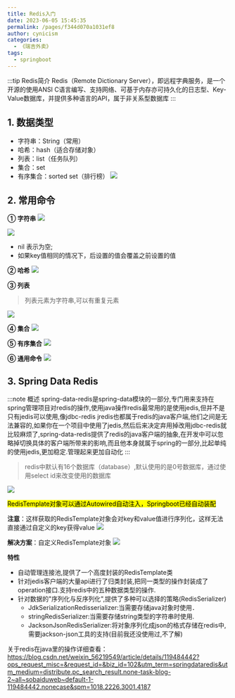 ```yaml
---
title: Redis入门
date: 2023-06-05 15:45:35
permalink: /pages/f344d070a1031ef8
author: cynicism
categories:
  - 《瑞吉外卖》
tags:
  - springboot
---
```


:::tip Redis简介
Redis（Remote Dictionary Server），即远程字典服务，是一个开源的使用ANSI C语言编写、支持网络、可基于内存亦可持久化的日志型、Key-Value数据库，并提供多种语言的API，属于非关系型数据库
:::
## 1. 数据类型
- 字符串：String（常用）
- 哈希：hash（适合存储对象）
- 列表：list（任务队列）
- 集合：set
- 有序集合：sorted set（排行榜）
![](https://cdn.jsdelivr.net/gh/Cynicism-lab/MyResource@gh-pages/Redis.267hv937vkao.webp)

## 2. 常用命令
**① 字符串**
![](https://cdn.jsdelivr.net/gh/Cynicism-lab/MyResource@gh-pages/string.4xevtys5b3b4.webp)


![](https://cdn.jsdelivr.net/gh/Cynicism-lab/MyResource@gh-pages/795944cec1fa4bee9c7ed6b3681e5036.crg6qmwfkd4.webp)

- nil 表示为空;
- 如果key值相同的情况下，后设置的值会覆盖之前设置的值

**② 哈希**
![](https://cdn.jsdelivr.net/gh/Cynicism-lab/MyResource@gh-pages/38f499bec67f44e386162e91aba23388.2rqpbntdkgow.webp)

**③ 列表**
>列表元素为字符串,可以有重复元素

![](https://cdn.jsdelivr.net/gh/Cynicism-lab/MyResource@gh-pages/64e93e4ab8ec45fc9da9d071824c46f7.6s5p8x6bdyww.webp)

**④ 集合**
![](https://cdn.jsdelivr.net/gh/Cynicism-lab/MyResource@gh-pages/89369803ffb64529ad1e4e68aad1c1c5.6y5fp07zyp34.webp)

**⑤ 有序集合**
![](https://cdn.jsdelivr.net/gh/Cynicism-lab/MyResource@gh-pages/5b3500fbcb544c8fb33cdd9b19e3ca51.47rl53i4zgao.webp)

**⑥ 通用命令**
![](https://cdn.jsdelivr.net/gh/Cynicism-lab/MyResource@gh-pages/QQ截图20230605195404.528vbopw3kw0.webp)

## 3. Spring Data Redis
:::note 概述
spring-data-redis是spring-data模块的一部分,专门用来支持在spring管理项目对redis的操作,使用java操作redis最常用的是使用jedis,但并不是只有jedis可以使用,像jdbc-redis jredis也都属于redis的java客户端,他们之间是无法兼容的,如果你在一个项目中使用了jedis,然后后来决定弃用掉改用jdbc-redis就比较麻烦了,spring-data-redis提供了redis的java客户端的抽象,在开发中可以忽略掉切换具体的客户端所带来的影响,而且他本身就属于spring的一部分,比起单纯的使用jedis,更加稳定.管理起来更加自动化
:::

>redis中默认有16个数据库（database）,默认使用的是0号数据库，通过使用select id来改变使用的数据库

![](https://cdn.jsdelivr.net/gh/Cynicism-lab/MyResource@gh-pages/Redis.5qad9v99mwao.webp)

<mark>RedisTemplate对象可以通过Autowired自动注入，Springboot已经自动装配</mark>

**注意**：这样获取的RedisTemplate对象会对key和value值进行序列化，这样无法直接通过自定义的key获得value
![](https://cdn.jsdelivr.net/gh/Cynicism-lab/MyResource@gh-pages/templ.25xcrhmfb4o0.webp)

**解决方案**：自定义RedisTemplate对象
![](https://cdn.jsdelivr.net/gh/Cynicism-lab/MyResource@gh-pages/redistempla.6zliucn3qpog.webp)

**特性**
- 自动管理连接池,提供了一个高度封装的RedisTemplate类
- 针对jedis客户端的大量api进行了归类封装,把同一类型的操作封装成了operation接口.支持redis中的五种数据类型的操作.
- 针对数据的"序列化与反序列化",提供了多种可以选择的策略(RedisSerializer)
  - JdkSerializationRedisserializer:当需要存储java对象时使用．
  - stringRedisSerializer:当需要存储string类型的字符串时使用.
  - JacksonJsonRedisSerializer:将对象序列化成json的格式存储在redis中,需要jackson-json工具的支持(目前我还没使用过,不了解)

关于redis在java里的操作详细查看：
https://blog.csdn.net/weixin_56219549/article/details/119484442?ops_request_misc=&request_id=&biz_id=102&utm_term=springdataredis&utm_medium=distribute.pc_search_result.none-task-blog-2~all~sobaiduweb~default-1-119484442.nonecase&spm=1018.2226.3001.4187



